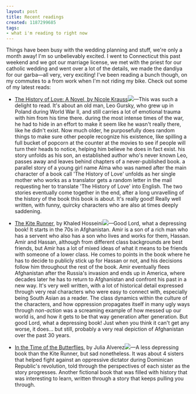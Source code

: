 ```yaml
---
layout: post
title: Recent readings
created: 1187299685
tags:
- what i'm reading to right now
---
```

Things have been busy with the wedding planning and stuff, we're only a month away! I'm so unbelievably excited. I went to Connecticut this past weekend and we got our marriage license, we met with the priest for our catholic wedding and went over a lot of the details, we made the dandiya for our garba&#8212;all very, very exciting! I've been reading a bunch though, on my commutes to a from work when I'm not riding my bike. Check out some of my latest reads:

* [The History of Love: A Novel, by Nicole Krauss](http://www.amazon.com/gp/product/0393328627?ie=UTF8&#38;tag=nikhiltrivedi-20&#38;linkCode=as2&#38;camp=1789&#38;creative=9325&#38;creativeASIN=0393328627)![](http://www.assoc-amazon.com/e/ir?t=nikhiltrivedi-20&#38;l=as2&#38;o=1&#38;a=0393328627)&#8212;This was such a delight to read. It's about an old man, Leo Gursky, who grew up in Poland during World War II, and still carries a lot of emotional trauma with him from his time there. during the most intense times of the war, he had to hide in an effort to make it seem like he wasn't really there, like he didn't exist. Now much older, he purposefully does random things to make sure other people recognize his existence, like spilling a full bucket of popcorn at the counter at the movies to see if people will turn their heads to notice, helping him believe he does in fact exist. his story unfolds as his son, an established author who's never known Leo, passes away and leaves behind chapters of a never-published book. a parallel story of a young girl name Alma who was named after the main character of a book call 'The History of Love' unfolds as her single mother who works as a translator gets a random letter in the mail requesting her to translate 'The History of Love' into English. The two stories eventually come together in the end, after a long unravelling of the history of the book this book is about. It's really good! Really well written, with funny, quircky characters who are also at times deeply saddening.

* [The Kite Runner](http://www.amazon.com/gp/product/1594480001?ie=UTF8&#38;tag=nikhiltrivedi-20&#38;linkCode=as2&#38;camp=1789&#38;creative=9325&#38;creativeASIN=1594480001), by Khaled Hosseini![](http://www.assoc-amazon.com/e/ir?t=nikhiltrivedi-20&#38;l=as2&#38;o=1&#38;a=1594480001)&#8212;Good Lord, what a depressing book! It starts in the 70s in Afghanistan. Amir is a son of a rich man who has a servent who also has a son who lives and works for them, Hassan. Amir and Hassan, although from different class backgrounds are best friends, but Amir has a lot of mixed ideas of what it means to be friends with someone of a lower class. He comes to points in the book where he has to decide to publicly stick up for Hassan or not, and his decisions follow him throughout the rest of the book. Amir eventually flees Afghanistan after the Russia's invasion and ends up in America, where decades later he has to return to Afghanistan and confront his past in a new way. It's very well written, with a lot of historical detail expressed through very real characters who were easy to connect with, especially being South Asian as a reader. The class dynamics within the culture of the characters, and how oppression propagates itself in many ugly ways through _non-action_ was a screaming example of how messed up our world is, and how it gets to be that way generation after generation. But good Lord, what a depressing book! Just when you think it can't get any worse, it does... but still, probably a very real depiction of Afghanistan over the past 30 years. 

* [In the Time of the Butterflies](http://www.amazon.com/gp/product/0452274427?ie=UTF8&#38;tag=nikhiltrivedi-20&#38;linkCode=as2&#38;camp=1789&#38;creative=9325&#38;creativeASIN=0452274427), by Julia Alverez![](http://www.assoc-amazon.com/e/ir?t=nikhiltrivedi-20&#38;l=as2&#38;o=1&#38;a=0452274427)&#8212;A less depressing book than the Kite Runner, but sad nonetheless. It was about 4 sisters that helped fight against an oppressive dictator during Dominican Republic's revolution, told through the perspectives of each sister as the story progresses. Another fictional book that was filled with history that was interesting to learn, written through a story that keeps pulling you through.


